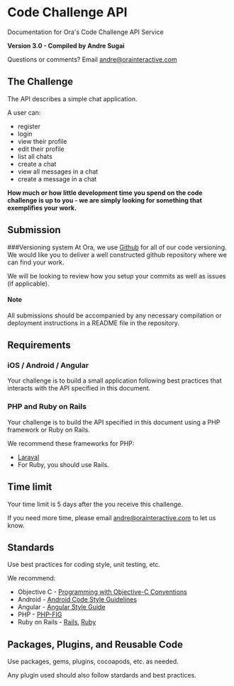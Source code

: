 # Code Challenge API
      
Documentation for Ora's Code Challenge API Service
      
__Version 3.0 - Compiled by Andre Sugai__
      
Questions or comments? Email [andre@orainteractive.com](mailto:andre@orainteractive.com)

## The Challenge

The API describes a simple chat application.

A user can: 
- register
- login
- view their profile
- edit their profile
- list all chats
- create a chat
- view all messages in a chat
- create a message in a chat

__How much or how little development time you spend on the code challenge is up to you - we are simply looking for something that exemplifies your work.__

## Submission

###Versioning system
At Ora, we use [Github](http://github.com) for all of our code versioning. We would like you to deliver a well constructed github repository where we can find your work.

We will be looking to review how you setup your commits as well as issues (if applicable).

#### Note

All submissions should be accompanied by any necessary compilation or deployment instructions in a README file in the repository.

## Requirements

### iOS / Android / Angular
Your challenge is to build a small application following best practices that interacts with the API specified in this document.

### PHP and Ruby on Rails
Your challenge is to build the API specified in this document using a PHP framework or Ruby on Rails.

We recommend these frameworks for PHP:
- [Laraval](http://laravel.com/)
- For Ruby, you should use Rails.

## Time limit

Your time limit is 5 days after the you receive this challenge.

If you need more time, please email [andre@orainteractive.com](mailto:andre@orainteractive.com) to let us know.

## Standards

Use best practices for coding style, unit testing, etc.

We recommend:
- Objective C - [Programming with Objective-C Conventions](https://developer.apple.com/library/ios/documentation/Cocoa/Conceptual/ProgrammingWithObjectiveC/Conventions/Conventions.html)
- Android - [Android Code Style Guidelines](https://source.android.com/source/code-style.html)
- Angular - [Angular Style Guide](https://angular.io/docs/ts/latest/guide/style-guide.html)
- PHP - [PHP-FIG](http://www.php-fig.org/)
- Ruby on Rails - [Rails](https://github.com/bbatsov/rails-style-guide), [Ruby](https://github.com/bbatsov/ruby-style-guide)

## Packages, Plugins, and Reusable Code

Use packages, gems, plugins, cocoapods, etc. as needed.

Any plugin used should also follow stardards and best practices.
